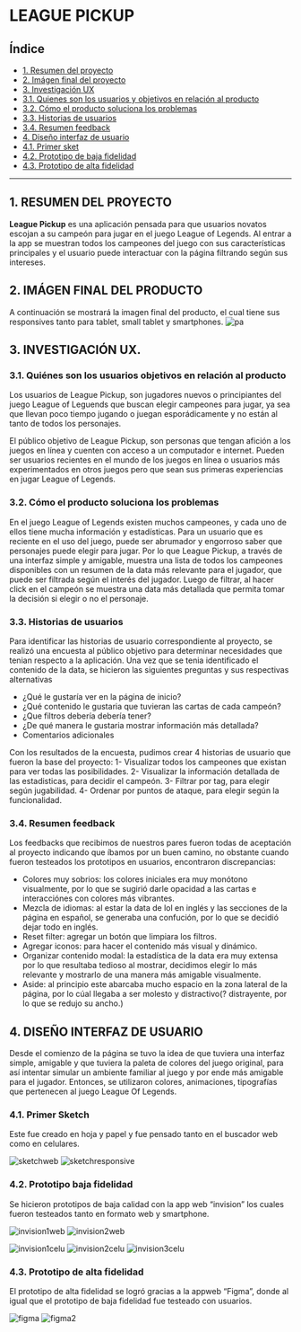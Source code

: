 # LEAGUE PICKUP

## Índice

* [1. Resumen del proyecto](#1.-Resumen-del-proyecto)
* [2. Imágen final del proyecto](#2.-imágen-final-del-proyecto)
* [3. Investigación UX](#3.-investigación-ux)
* [3.1. Quienes son los usuarios y objetivos en relación al producto](#.3.1.-Quiénes-son-los-usuarios-objetivos-en-relación-al-producto)
* [3.2. Cómo el producto soluciona los problemas](#3.2.-Cómo-el-producto-soluciona-los-problemas)
* [3.3. Historias de usuarios](#3.3.-Historias-de-usuarios)
* [3.4. Resumen feedback](#3.4.-resumen-feedback)
* [4. Diseño interfaz de usuario](#4.-Diseño-interfaz-de-usuario)
* [4.1. Primer sket](#4.1.-Primer-sketch)
* [4.2. Prototipo de baja fidelidad](#4.2.-Prototipo-de-baja-fidelidad)
* [4.3. Prototipo de alta fidelidad](#4.3.-Prototipo-de-alta-fidelidad)

***

## 1. RESUMEN DEL PROYECTO


**League Pickup** es una aplicación pensada para que usuarios novatos escojan a su campeón para jugar en el juego League of Legends. Al entrar a la app se muestran todos los campeones del juego con sus características principales y el usuario puede interactuar con la página filtrando según sus intereses.

## 2. IMÁGEN FINAL DEL PRODUCTO


A continuación se mostrará la imagen final del producto, el cual tiene sus responsives tanto para tablet, small tablet y smartphones.
![pa]()


## 3. INVESTIGACIÓN UX.


### 3.1. Quiénes son los usuarios objetivos en relación al producto

Los usuarios de League Pickup, son jugadores nuevos o principiantes del juego League of Leguends que buscan elegir campeones para jugar, ya sea que llevan poco tiempo jugando o juegan esporádicamente y no están al tanto de todos los personajes.

El público objetivo de League Pickup, son personas que tengan afición a los juegos en línea y cuenten con acceso a un computador e internet. Pueden ser usuarios recientes en el mundo de los juegos en línea o usuarios más experimentados en otros juegos pero que sean sus primeras experiencias en jugar League of Legends.

### 3.2. Cómo el producto soluciona los problemas

En el juego League of Legends existen muchos campeones, y cada uno de ellos tiene mucha información y estadísticas. Para un usuario que es reciente en el uso del juego, puede ser abrumador y engorroso saber que personajes puede elegir para jugar. Por lo que League Pickup, a través de una interfaz simple y amigable, muestra una lista de todos los campeones disponibles con un resumen de la data más relevante para el jugador, que puede ser filtrada según el interés del jugador. Luego de filtrar, al hacer click en el campeón se muestra una data más detallada que permita tomar la decisión si elegir o no el personaje. 

### 3.3. Historias de usuarios

Para identificar las historias de usuario correspondiente al proyecto, se realizó una encuesta al público objetivo para determinar necesidades que tenian respecto a la aplicación. Una vez que se tenia identificado el contenido de la data, se hicieron las siguientes preguntas y sus respectivas alternativas
* ¿Qué le gustaría ver en la página de inicio?
* ¿Qué contenido le gustaria que tuvieran las cartas de cada campeón?
* ¿Que filtros debería debería tener?
* ¿De qué manera le gustaria mostrar información más detallada?
* Comentarios adicionales

Con los resultados de la encuesta, pudimos crear 4 historias de usuario que fueron la base del proyecto:
1- Visualizar todos los campeones que existan para ver todas las posibilidades.
2- Visualizar la información detallada de las estadisticas, para decidir el campeón.
3- Filtrar por tag, para elegir según jugabilidad.
4- Ordenar por puntos de ataque, para elegir según la funcionalidad.

### 3.4. Resumen feedback

Los feedbacks que recibimos de nuestros pares fueron todas de aceptación al proyecto indicando que íbamos por un buen camino, no obstante cuando fueron testeados los prototipos en usuarios, encontraron discrepancias:

* Colores muy sobrios: los colores iniciales era muy monótono visualmente, por lo que se sugirió darle opacidad a las cartas e interacciónes con colores más vibrantes.
* Mezcla de idiomas: al estar la data de lol en inglés y las secciones de la página en español, se generaba una confución, por lo que se decidió dejar todo en inglés.
* Reset filter: agregar un botón que limpiara los filtros.
* Agregar iconos: para hacer el contenido más visual y dinámico.
* Organizar contenido modal: la estadística de la data era muy extensa por lo que resultaba tedioso al mostrar, decidimos elegir lo más relevante y mostrarlo de una manera más amigable visualmente.
* Aside: al principio este abarcaba mucho espacio en la zona lateral de la página, por lo cúal llegaba a ser molesto y distractivo(? distrayente, por lo que se redujo su ancho.)

## 4. DISEÑO INTERFAZ DE USUARIO


Desde el comienzo de la página se tuvo la idea de que tuviera una interfaz simple, amigable y que tuviera la paleta de colores del juego original, para así intentar simular un ambiente familiar al juego y por ende más amigable para el jugador. Entonces, se utilizaron colores, animaciones, tipografías que pertenecen al juego League Of Legends.

### 4.1. Primer Sketch

Este fue creado en hoja y papel y fue pensado tanto en el buscador web como en celulares.

![sketchweb](https://raw.githubusercontent.com/paupi-chill-e/SCL014-data-lovers/master/src/img/FotosReadMe/sketchweb.jpeg) ![sketchresponsive](https://raw.githubusercontent.com/paupi-chill-e/SCL014-data-lovers/master/src/img/FotosReadMe/sketchresponsive.jpeg)

### 4.2. Prototipo baja fidelidad

Se hicieron prototipos de baja calidad con la app web “invision” los cuales fueron testeados tanto en formato web y smartphone.

![invision1web](uhttps://raw.githubusercontent.com/paupi-chill-e/SCL014-data-lovers/master/src/img/FotosReadMe/invision1web.png) ![invision2web](https://raw.githubusercontent.com/paupi-chill-e/SCL014-data-lovers/master/src/img/FotosReadMe/invision2web.png)

![invision1celu](uhttps://raw.githubusercontent.com/paupi-chill-e/SCL014-data-lovers/master/src/img/FotosReadMe/invision1celu.png) ![invision2celu](https://raw.githubusercontent.com/paupi-chill-e/SCL014-data-lovers/master/src/img/FotosReadMe/invision2celu.png) ![invision3celu](https://raw.githubusercontent.com/paupi-chill-e/SCL014-data-lovers/master/src/img/FotosReadMe/invision3celu.png)

### 4.3. Prototipo de alta fidelidad

El prototipo de alta fidelidad se logró gracias a la appweb “Figma”, donde al igual que el prototipo de baja fidelidad fue testeado con usuarios. 

![figma](https://raw.githubusercontent.com/paupi-chill-e/SCL014-data-lovers/master/src/img/FotosReadMe/figma.png) ![figma2](https://raw.githubusercontent.com/paupi-chill-e/SCL014-data-lovers/master/src/img/FotosReadMe/Figma2.png)


